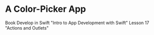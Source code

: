 # A Color-Picker App

Book Develop in Swift
"Intro to App Development with Swift"
Lesson 17 "Actions and Outlets"
